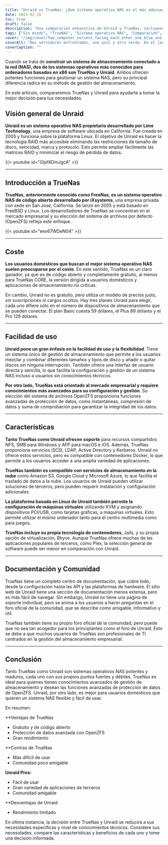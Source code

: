 ```yaml
---
title: "Unraid vs TrueNas: ¿Qué sistema operativo NAS es el más adecuado para usted?"
date: 2023-02-16
toc: true
draft: false
description: "Una comparación exhaustiva de Unraid y TrueNas, incluyendo su facilidad de uso, características, documentación y comunidad, para ayudar a los usuarios a tomar una decisión informada sobre qué sistema operativo NAS es mejor para sus necesidades."
tags: ["Sin miedo", "TrueNAS", "Sistema operativo NAS", "Comparación", "Facilidad de uso", "Características", "Documentación", "Comunidad", "Código abierto", "Empresa", "Protección de datos", "Rendimiento", "Flexibilidad", "Fácil de usar", "Aplicaciones de terceros", "Almacenamiento en red", "Tecnología RAID", "Gestión del almacenamiento", "OpenZFS", "Usuarios particulares", "Modelo de precios", "Almacenamiento en la nube", "Virtualización", "Documentación del hub", "Foro comunitario", "Protección avanzada de datos", "Sistema operativo NAS maduro", "Conocimientos técnicos", "Profesionales de TI", "Unraid vs TrueNas", "Comparación de sistemas operativos NAS", "almacenamiento en red", "Características de Unraid", "Características de TrueNas", "Documentación de Unraid", "Documentación TrueNas", "Comunidad sin miedo", "Comunidad TrueNas", "Precios sin miedo", "Coste de TrueNas", "Facilidad de uso sin miedo", "Facilidad de uso de TrueNas", "Gestión de almacenamiento Unraid", "Protección avanzada de datos TrueNas", "Aplicaciones de terceros sin miedo", "Almacenamiento en la nube TrueNas", "Virtualización sin miedo", "TrueNas mercado empresarial", "Tecnología RAID Unraid", "TrueNas OpenZFS", "Usuarios domésticos sin miedo", "TrueNas madura NAS OS", "Experiencia técnica sin miedo", "Profesionales de TI TrueNas", "Rendimiento sin miedo", "Escalabilidad de TrueNas", "Apoyo sin miedo", "Sistema de archivos TrueNas", "Gestión de discos Unraid", "Ampliación de almacenamiento TrueNas", "sistema operativo truenas", "truenas vs freenas vs unraid"]
cover: "/img/cover/Two_computer_servers_facing_each_other_one_blue_one_green.png"
coverAlt: "Dos servidores enfrentados, uno azul y otro verde. En el lado azul hay una persona de pie con casco y chaleco de seguridad. En el lado verde, una persona sentada en el sofá."
coverCaption: ""
---
```


Cuando se trata de **construir un sistema de almacenamiento conectado a la red (NAS), dos de los sistemas operativos más conocidos para ordenadores basados en x86 son TrueNas y Unraid**. Ambos ofrecen potentes funciones para gestionar un sistema NAS, pero su principal diferencia radica en su método de gestión del almacenamiento.

En este artículo, compararemos TrueNas y Unraid para ayudarte a tomar la mejor decisión para tus necesidades.

## Visión general de Unraid

**Unraid es un sistema operativo NAS propietario desarrollado por Lime Technology**, una empresa de software ubicada en California. Fue creada en 2005 y funciona sobre la plataforma Linux. El objetivo de Unraid es hacer la tecnología RAID más accesible eliminando las restricciones de tamaño de disco, velocidad, marca y protocolo. Esto permite ampliar fácilmente las matrices RAID y minimizar el riesgo de pérdida de datos.

{{< youtube id="GIpf4DmJgcA" >}}

______

## Introducción a TrueNas

**TrueNas, anteriormente conocido como FreeNas, es un sistema operativo NAS de código abierto desarrollado por iXsystems**, una empresa privada con sede en San José, California. Se lanzó en 2005 y está basado en FreeBSD y Linux. Los desarrolladores de TrueNas se concentran en el mercado empresarial y su elección del sistema de archivos por defecto (OpenZFS) refleja este enfoque.

{{< youtube id="eex67WDeN04" >}}
______

## Coste

**Los usuarios domésticos que buscan el mejor sistema operativo NAS suelen preocuparse por el coste**. En este sentido, TrueNas es un claro ganador, ya que es de código abierto y completamente gratuito, al menos para TrueNas CORE, la versión dirigida a usuarios domésticos y aplicaciones de almacenamiento no críticas.

En cambio, Unraid no es gratuito, pero utiliza un modelo de precios justo, sin suscripciones ni cargos ocultos. Hay tres planes Unraid para elegir, cada uno difiere sólo en el número de dispositivos de almacenamiento que se pueden conectar. El plan Basic cuesta 59 dólares, el Plus 89 dólares y el Pro 129 dólares.

______

## Facilidad de uso

**Unraid pone un gran énfasis en la facilidad de uso y la flexibilidad**. Tiene un sistema único de gestión de almacenamiento que permite a los usuarios mezclar y combinar diferentes tamaños y tipos de disco y añadir o quitar discos sin ninguna interrupción. También ofrece una interfaz de usuario directa y sencilla, lo que facilita la configuración y gestión de un sistema NAS incluso a usuarios sin conocimientos técnicos.

**Por otro lado, TrueNas está orientado al mercado empresarial y requiere conocimientos más avanzados para su configuración y gestión**. Su elección del sistema de archivos OpenZFS proporciona funciones avanzadas de protección de datos, como instantáneas, compresión de datos y suma de comprobación para garantizar la integridad de los datos.

______

## Características

**Tanto TrueNas como Unraid ofrecen soporte** para recursos compartidos NFS, SMB para Windows y AFP para macOS e iOS. Además, TrueNas proporciona servicios iSCSI, LDAP, Active Directory y Kerberos. Unraid no ofrece estos servicios, pero es compatible con contenedores Docker, lo que permite a los usuarios acceder a una amplia variedad de aplicaciones.

**TrueNas también es compatible con servicios de almacenamiento en la nube** como Amazon S3, Google Cloud y Microsoft Azure, lo que facilita el traslado de datos a la nube. Los usuarios de Unraid pueden utilizar soluciones de terceros, pero pueden requerir instalación y configuración adicionales.

**La plataforma basada en Linux de Unraid también permite la configuración de máquinas virtuales** utilizando KVM y asignando dispositivos PCI/USB, como tarjetas gráficas, a máquinas virtuales. Esto permite utilizar el mismo ordenador tanto para el centro multimedia como para juegos.

**TrueNas incluye su propia tecnología de contenedores**, Jails, y su propia opción de virtualización, Bhyve. Aunque TrueNas ofrece muchas de las aplicaciones populares de terceros, como Plex, la selección general de software puede ser menor en comparación con Unraid.

______

## Documentación y Comunidad

TrueNas tiene un completo centro de documentación, que cubre todo, desde la configuración hasta las API y las plataformas de hardware. El sitio web de Unraid tiene una sección de documentación menos extensa, pero es más fácil de navegar. Sin embargo, Unraid no tiene una página de soporte individual, pero se anima a los usuarios a hacer preguntas en el foro oficial de la comunidad, que se describe como amigable, informativo y útil.

TrueNas también tiene su propio foro oficial de la comunidad, pero puede que no sea tan acogedor para los principiantes como el foro de Unraid. Esto se debe a que muchos usuarios de TrueNas son profesionales de TI centrados en la gestión del almacenamiento empresarial.

______

## Conclusión

Tanto TrueNas como Unraid son sistemas operativos NAS potentes y maduros, cada uno con sus propios puntos fuertes y débiles. TrueNas es ideal para quienes tienen conocimientos avanzados de gestión de almacenamiento y desean las funciones avanzadas de protección de datos de OpenZFS. Unraid, por otro lado, es mejor para usuarios domésticos que quieren un sistema NAS flexible y fácil de usar.

En resumen:

**Ventajas de TrueNas
- Gratuito y de código abierto
- Protección de datos avanzada con OpenZFS
- Gran rendimiento

**Contras de TrueNas
- Más difícil de usar
- Comunidad poco amigable

**Unraid Pros:**
- Fácil de usar
- Gran variedad de aplicaciones de terceros
- Comunidad amigable

**Desventajas de Unraid
- Rendimiento limitado

En última instancia, la decisión entre TrueNas y Unraid se reducirá a sus necesidades específicas y nivel de conocimientos técnicos. Considere sus necesidades, compare las características y beneficios de cada uno y tome una decisión informada.
